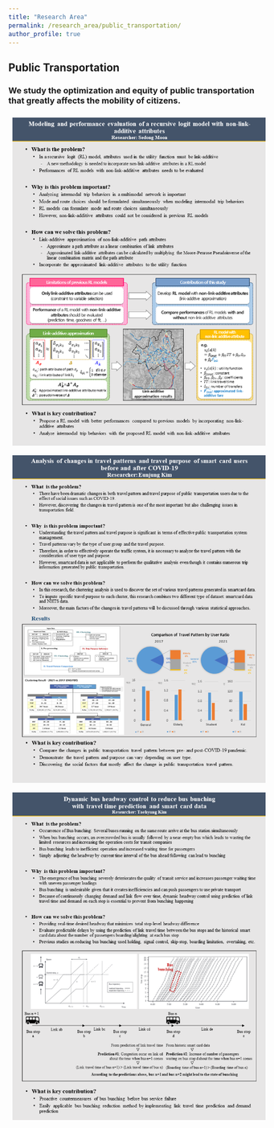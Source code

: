```yaml
---
title: "Research Area"
permalink: /research_area/public_transportation/
author_profile: true
---
```


## Public Transportation
### We study the optimization and equity of public transportation that greatly affects the mobility of citizens. 

<div style="text-align:left"><img src="/assets/images/research/문세동/slide1.png" style="margin: 8px 8px 8px 8px;"/></div>

<div style="text-align:left"><img src="/assets/images/research/김은정/슬라이드1.PNG" style="margin: 8px 8px 8px 8px;"/></div>

<div style="text-align:left"><img src="/assets/images/research/김태형/슬라이드1.PNG" style="margin: 8px 8px 8px 8px;"/></div>